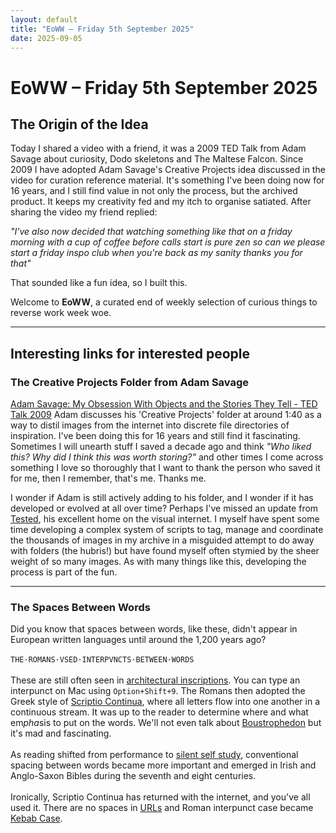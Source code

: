 ```yaml
---
layout: default
title: "EoWW – Friday 5th September 2025"
date: 2025-09-05
---
```


# EoWW – Friday 5th September 2025

## The Origin of the Idea

Today I shared a video with a friend, it was a 2009 TED Talk from Adam Savage about curiosity, Dodo skeletons and The Maltese Falcon. Since 2009 I have adopted Adam Savage's Creative Projects idea discussed in the video for curation reference material. It's something I've been doing now for 16 years, and I still find value in not only the process, but the archived product. It keeps my creativity fed and my itch to organise satiated. After sharing the video my friend replied:

*"I've also now decided that watching something like that on a friday morning with a cup of coffee before calls start is pure zen so can we please start a friday inspo club when you're back as my sanity thanks you for that"*

That sounded like a fun idea, so I built this.

Welcome to **EoWW**, a curated end of weekly selection of curious things to reverse work week woe.

***

## Interesting links for interested people

### The Creative Projects Folder from Adam Savage
[Adam Savage: My Obsession With Objects and the Stories They Tell - TED Talk 2009](https://www.ted.com/talks/adam_savage_my_obsession_with_objects_and_the_stories_they_tell) Adam discusses his 'Creative Projects' folder at around 1:40 as a way to distil images from the internet into discrete file directories of inspiration. I've been doing this for 16 years and still find it fascinating. Sometimes I will unearth stuff I saved a decade ago and think *"Who liked this? Why did I think this was worth storing?"* and other times I come across something I love so thoroughly that I want to thank the person who saved it for me, then I remember, that's me. Thanks me.

I wonder if Adam is still actively adding to his folder, and I wonder if it has developed or evolved at all over time? Perhaps I've missed an update from [Tested](https://www.youtube.com/channel/UCiDJtJKMICpb9B1qf7qjEOA), his excellent home on the visual internet. I myself have spent some time developing a complex system of scripts to tag, manage and coordinate the thousands of images in my archive in a misguided attempt to do away with folders (the hubris!) but have found myself often stymied by the sheer weight of so many images. As with many things like this, developing the process is part of the fun.

***

### The Spaces Between Words
Did you know that spaces between words, like these, didn't appear in European written languages until around the 1,200 years ago?
<br><br>```THE·ROMANS·VSED·INTERPVNCTS·BETWEEN·WORDS```<br><br>
These are still often seen in [architectural inscriptions](https://commons.wikimedia.org/wiki/File:Pantheon_Rom_1_cropped.jpg#/media/File:Pantheon_Rom_1_cropped.jpg). You can type an interpunct on Mac using ```Option+Shift+9```. The Romans then adopted the Greek style of [Scriptio Continua](https://en.wikipedia.org/wiki/Scriptio_continua), where all letters flow into one another in a continuous stream. It was up to the reader to determine where and what em*pha*sis to put on the words. We'll not even talk about [Boustrophedon](https://en.wikipedia.org/wiki/Boustrophedon) but it's mad and fascinating.<br><br>As reading shifted from performance to [silent self study](https://en.wikipedia.org/wiki/Silent_reading), conventional spacing between words became more important and emerged in Irish and Anglo-Saxon Bibles during the seventh and eight centuries.<br><br>Ironically, Scriptio Continua has returned with the internet, and you've all used it. There are no spaces in [URLs](https://en.wikipedia.org/wiki/URL) and Roman interpunct case became [Kebab Case](https://en.wikipedia.org/wiki/Letter_case#Kebab_case). 



